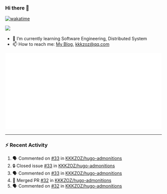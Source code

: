 ### Hi there 👋

[![wakatime](https://wakatime.com/badge/user/3d3cd454-4851-419e-ab98-0f85a4d69dbf.svg)](https://wakatime.com/@3d3cd454-4851-419e-ab98-0f85a4d69dbf)

![](https://komarev.com/ghpvc/?username=kkkzoz&color=green)

- 🌱 I’m currently learning Software Engineering, Distributed System
- 📫 How to reach me: [My Blog](https://blog.kkkzoz.top/), <kkkzoz@qq.com>

![](https://raw.githubusercontent.com/kkkzoz/github-stats/actions_branch/generated_images/languages.svg)

---

### :zap: Recent Activity

<!--START_SECTION:activity-->
1. 🗣 Commented on [#33](https://github.com/KKKZOZ/hugo-admonitions/issues/33#issuecomment-3016474073) in [KKKZOZ/hugo-admonitions](https://github.com/KKKZOZ/hugo-admonitions)
2. 🔒 Closed issue [#33](https://github.com/KKKZOZ/hugo-admonitions/issues/33) in [KKKZOZ/hugo-admonitions](https://github.com/KKKZOZ/hugo-admonitions)
3. 🗣 Commented on [#33](https://github.com/KKKZOZ/hugo-admonitions/issues/33#issuecomment-3007544172) in [KKKZOZ/hugo-admonitions](https://github.com/KKKZOZ/hugo-admonitions)
4. 🎉 Merged PR [#32](https://github.com/KKKZOZ/hugo-admonitions/pull/32) in [KKKZOZ/hugo-admonitions](https://github.com/KKKZOZ/hugo-admonitions)
5. 🗣 Commented on [#32](https://github.com/KKKZOZ/hugo-admonitions/pull/32#issuecomment-2999155330) in [KKKZOZ/hugo-admonitions](https://github.com/KKKZOZ/hugo-admonitions)
<!--END_SECTION:activity-->

<!--
**KKKZOZ/KKKZOZ** is a ✨ _special_ ✨ repository because its `README.md` (this file) appears on your GitHub profile.

Here are some ideas to get you started:

- 🔭 I’m currently working on ...
- 🌱 I’m currently learning ...
- 👯 I’m looking to collaborate on ...
- 🤔 I’m looking for help with ...
- 💬 Ask me about ...
- 📫 How to reach me: ...
- 😄 Pronouns: ...
- ⚡ Fun fact: ...
-->
